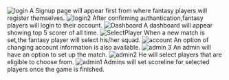 ![login](https://user-images.githubusercontent.com/64018952/197408585-18d2601e-2cba-4d14-9d47-d79823c19272.PNG)
A Signup page will appear first from where fantasy players will register themselves.
![login2](https://user-images.githubusercontent.com/64018952/197408588-58298bf6-4988-4516-aed7-f29ad5d6cccf.PNG)
After confirming authantication,fantasy players will login to their account.
![Dashboard](https://user-images.githubusercontent.com/64018952/197408594-b21b6c62-7dfd-42ea-936d-4334d8c8c309.PNG)
A dashboard will appear showing top 5 scorer of all time.
![SelectPlayer](https://user-images.githubusercontent.com/64018952/197408602-d7186176-dc1c-4420-9149-5c94568f3326.PNG)
When a new match is set,the fantasy player will select his/her squad.
![account](https://user-images.githubusercontent.com/64018952/197408612-6d4d586f-1c9d-46c1-9608-96c56f1a08cc.PNG)
An option of changing account information is also available.
![admin 3](https://user-images.githubusercontent.com/63767303/197409047-94e5c8d0-e0f9-428a-9a5c-e7116170ca91.PNG)
An admin will have an option to set up the match.
![admin2](https://user-images.githubusercontent.com/63767303/197409051-4915df40-4803-4d42-a1c4-7f7ffbb58bdd.PNG)
He will select players that are eligible to choose from.
![admin1](https://user-images.githubusercontent.com/63767303/197409053-45166751-3578-4a0f-8057-f7a63723ffa6.PNG)
Admins will set scoreline for selected players once the game is finished.
